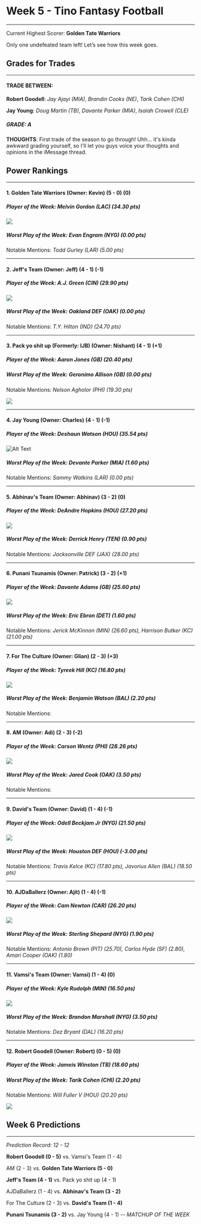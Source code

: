 Week 5 - Tino Fantasy Football
================================
__________________________________________

Current Highest Scorer: **Golden Tate Warriors**

Only one undefeated team left!  Let’s see how this week goes.

## **Grades for Trades**
__________________________________________
#### TRADE BETWEEN:

**Robert Goodell**: *Jay Ajayi (MIA)*, *Brandin Cooks (NE)*, *Tarik Cohen (CHI)*

**Jay Young**: *Doug Martin (TB)*, *Davante Parker (MIA)*, *Isaiah Crowell (CLE)*

##### GRADE: A

**THOUGHTS**: First trade of the season to go through!  Uhh... it's kinda awkward grading yourself, so I'll let you guys voice your thoughts and opinions in the iMessage thread.

## **Power Rankings**
_________________________________________

#### 1. **Golden Tate Warriors (Owner: Kevin) (5 - 0) (0)**
##### **Player of the Week**: *Melvin Gordon (LAC)* (34.30 pts)
![](https://media.giphy.com/media/l378rrVLdoV3gjPNe/giphy.gif)
##### **Worst Play of the Week**: *Evan Engram (NYG)* (0.00 pts)

Notable Mentions: *Todd Gurley (LAR) (5.00 pts)*
_________________________________________
#### 2. **Jeff's Team (Owner: Jeff) (4 - 1) (-1)**
##### **Player of the Week**: *A.J. Green (CIN)* (29.90 pts)
![](https://media.giphy.com/media/NRcCP0RS8D8Wc/giphy.gif)
##### **Worst Play of the Week**: *Oakland DEF (OAK)* (0.00 pts)

Notable Mentions: *T.Y. Hilton (IND) (24.70 pts)*
__________________________________________
#### 3. **Pack yo shit up (Formerly: IJB) (Owner: Nishant) (4 - 1) (+1)**
##### **Player of the Week**: *Aaron Jones (GB)* (20.40 pts)

##### **Worst Play of the Week**: *Geronimo Allison (GB)* (0.00 pts)

Notable Mentions: *Nelson Agholor (PHI) (19.30 pts)*

![](https://media.giphy.com/media/3o7aD2TEXmuxhCPpfi/giphy.gif)
_________________________________________
#### **4. Jay Young (Owner: Charles) (4 - 1) (-1)**
##### **Player of the Week**: *Deshaun Watson (HOU)* (35.54 pts)
![Alt Text](https://media.giphy.com/media/3o7aCV8dYrg4fls1Xy/giphy-downsized-large.gif)

##### **Worst Play of the Week**: *Devante Parker (MIA)* (1.60 pts)

Notable Mentions: *Sammy Watkins (LAR) (0.00 pts)*
_________________________________________
#### **5. Abhinav's Team (Owner: Abhinav) (3 - 2) (0)**
##### **Player of the Week**: *DeAndre Hopkins (HOU)* (27.20 pts)
![](https://media.giphy.com/media/3ohhweAno8lE1ZCBPi/giphy.gif)
##### **Worst Play of the Week**: *Derrick Henry (TEN)* (0.90 pts)

Notable Mentions: *Jacksonville DEF (JAX) (28.00 pts)*
_________________________________________
#### **6. Punani Tsunamis (Owner: Patrick) (3 - 2) (+1)**
##### **Player of the Week**: *Davante Adams (GB)* (25.60 pts)
![](https://thumbs.gfycat.com/SoftBlandAlpaca-size_restricted.gif)
##### **Worst Play of the Week**: *Eric Ebron (DET)* (1.60 pts)

Notable Mentions: *Jerick McKinnon (MIN) (26.60 pts), Harrison Butker (KC) (21.00 pts)*
_________________________________________
#### **7. For The Culture (Owner: Glian) (2 - 3) (+3)**
##### **Player of the Week**: *Tyreek Hill (KC)* (16.80 pts)
![](https://media.giphy.com/media/l1J9uT9o4MVIAliyA/giphy.gif)
##### **Worst Play of the Week**: *Benjamin Watson (BAL)* (2.20 pts)

Notable Mentions:
_________________________________________
#### **8. AM (Owner: Adi) (2 - 3) (-2)**
##### **Player of the Week**: *Carson Wentz (PHI)* (28.26 pts)
![](https://media.giphy.com/media/3o7aD818U65eWGj7gY/giphy.gif)
##### **Worst Play of the Week**: *Jared Cook (OAK)* (3.50 pts)

Notable Mentions:
_________________________________________
#### **9. David's Team (Owner: David) (1 - 4) (-1)**
##### **Player of the Week**: *Odell Beckjam Jr (NYG)* (21.50 pts)
![](https://media.giphy.com/media/3ov9jCCmbL6ZfjNlHW/giphy.gif)
##### **Worst Play of the Week**: *Houston DEF (HOU)* (-3.00 pts)

Notable Mentions: *Travis Kelce (KC) (17.80 pts), Javorius Allen (BAL) (18.50 pts)*
_________________________________________
#### **10. AJDaBallerz (Owner: Ajit) (1 - 4) (-1)**
##### **Player of the Week**: *Cam Newton (CAR)* (26.20 pts)
![](https://media.giphy.com/media/3ov9k6aZyyCldk8pRC/giphy.gif)
##### **Worst Play of the Week**: *Sterling Shepard (NYG)* (1.90 pts)

Notable Mentions: *Antonio Brown (PIT) (25.70), Carlos Hyde (SF) (2.80), Amari Cooper (OAK) (1.80)*
_________________________________________
#### **11. Vamsi's Team (Owner: Vamsi) (1 - 4) (0)**
##### **Player of the Week**: *Kyle Rudolph (MIN)* (16.50 pts)
![](https://media.giphy.com/media/3ohhwyqVNPIio9J8SA/giphy.gif)
##### **Worst Play of the Week**: *Brandon Marshall (NYG)* (3.50 pts)

Notable Mentions: *Dez Bryant (DAL) (16.20 pts)*
_________________________________________
#### **12. Robert Goodell (Owner: Robert) (0 - 5) (0)**
##### **Player of the Week**: *Jameis Winston (TB)* (18.60 pts)

##### **Worst Play of the Week**: *Tarik Cohen (CHI)* (2.20 pts)

Notable Mentions: *Will Fuller V (HOU) (20.20 pts)*

![](https://media.giphy.com/media/26n7a8iyXXI7WeQXm/giphy.gif)

## **Week 6 Predictions**
_________________________________________
*Prediction Record: 12 - 12*

**Robert Goodell (0 - 5)** vs. Vamsi's Team (1 - 4)

AM (2 - 3) vs. **Golden Tate Warriors (5 - 0)**

**Jeff's Team (4 - 1)** vs. Pack yo shit up (4 - 1)

AJDaBallerz (1 - 4) vs. **Abhinav's Team (3 - 2)**

For The Culture (2 - 3) vs. **David's Team (1 - 4)**

**Punani Tsunamis (3 - 2)** vs. Jay Young (4 - 1) -- *MATCHUP OF THE WEEK*
